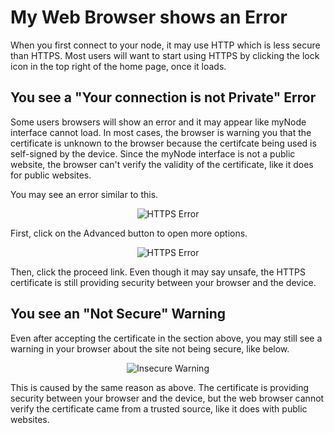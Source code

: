 # My Web Browser shows an Error

When you first connect to your node, it may use HTTP which is less secure than HTTPS. Most users will want to start using HTTPS by clicking the lock icon in the top right of the home page, once it loads.

## You see a "Your connection is not Private" Error

Some users browsers will show an error and it may appear like myNode interface cannot load. In most cases, the browser is warning you that the certificate is unknown to the browser because the certifcate being used is self-signed by the device. Since the myNode interface is not a public website, the browser can't verify the validity of the certificate, like it does for public websites.

You may see an error similar to this.

<center>
  <figure>
    <img src="/images/troubleshooting/https_error_2.png" alt="HTTPS Error">
  </figure>
</center>

First, click on the Advanced button to open more options.

<center>
  <figure>
    <img src="/images/troubleshooting/https_error_3.png" alt="HTTPS Error">
  </figure>
</center>

Then, click the proceed link. Even though it may say unsafe, the HTTPS certificate is still providing security between your browser and the device.

## You see an "Not Secure" Warning

Even after accepting the certificate in the section above, you may still see a warning in your browser about the site not being secure, like below.

<center>
  <figure>
    <img src="/images/troubleshooting/https_error_1.png" alt="Insecure Warning">
  </figure>
</center>

This is caused by the same reason as above. The certificate is providing security between your browser and the device, but the web browser cannot verify the certificate came from a trusted source, like it does with public websites.
